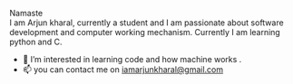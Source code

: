 Namaste  
I am Arjun kharal, currently a student and I am  passionate about software development and computer working mechanism. Currently I am learning python and C.   
- 👀 I’m interested in learning code and how machine works . 
- 📫 you can contact me on iamarjunkharal@gmail.com 
 


<!---
Arjunkharal/Arjunkharal is a ✨ special ✨ repository because its `README.md` (this file) appears on your GitHub profile.
You can click the Preview link to take a look at your changes.
--->
